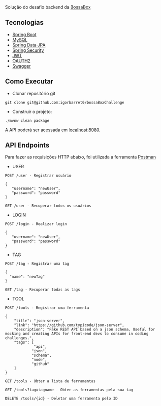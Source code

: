 
Solução do desafio backend da [BossaBox](https://bossabox.notion.site/Back-end-0b2c45f1a00e4a849eefe3b1d57f23c6)

## Tecnologias

- [Spring Boot](https://spring.io/projects/spring-boot)
- [MySQL](https://www.mysql.com/)
- [Spring Data JPA](https://spring.io/projects/spring-data-jpa)
- [Spring Security](https://spring.io/projects/spring-security)
- [JWT](https://jwt.io/)
- [OAUTH2](https://docs.spring.io/spring-security/reference/servlet/oauth2/index.html)
- [Swagger](https://swagger.io/)



## Como Executar

- Clonar repositório git
```
git clone git@github.com:igorbarret0/bossaBoxChallenge
```

- Construir o projeto:
```
./mvnw clean package
```


A API poderá ser acessada em [localhost:8080](http://localhost:8080).

## API Endpoints

Para fazer as requisições HTTP abaixo, foi utilizada a ferramenta [Postman](https://www.postman.com/)

-  USER
```
POST /user - Registrar usuário

{ 
   "username": "newUser",
   "password": "password"
}

```

```
GET /user - Recuperar todos os usuários
```

-  LOGIN
```
POST /login - Realizar login

{ 
   "username": "newUser",
   "password": "password"
}
```

-  TAG
```
POST /tag - Registrar uma tag

{ 
  "name": "newTag"
}
```

```
GET /tag - Recuperar todas as tags
```

- TOOL
```
POST /tools - Registrar uma ferramenta

{
    "title": "json-server",
    "link": "https://github.com/typicode/json-server",
    "description": "Fake REST API based on a json schema. Useful for mocking and creating APIs for front-end devs to consume in coding challenges.",
    "tags": [
             "api",
            "json",
            "schema",
            "node",
            "github"
    ]
}
```

```
GET /tools - Obter a lista de ferramentas
```

```
GET /tools?tag=tagname - Obter as ferramentas pela sua tag
```

```
DELETE /tools/{id} - Deletar uma ferramenta pelo ID
```


